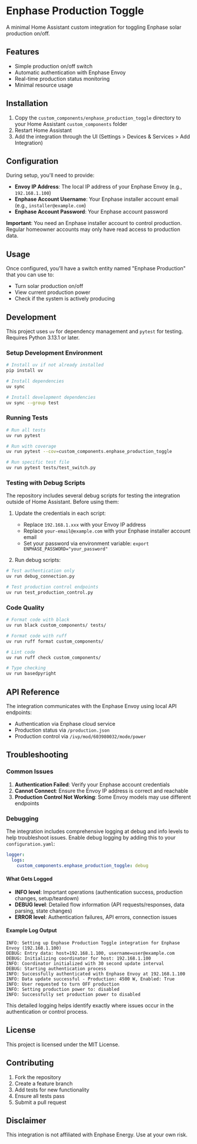 # Enphase Production Toggle

A minimal Home Assistant custom integration for toggling Enphase solar production on/off.

## Features

- Simple production on/off switch
- Automatic authentication with Enphase Envoy
- Real-time production status monitoring
- Minimal resource usage

## Installation

1. Copy the `custom_components/enphase_production_toggle` directory to your Home Assistant `custom_components` folder
2. Restart Home Assistant
3. Add the integration through the UI (Settings > Devices & Services > Add Integration)

## Configuration

During setup, you'll need to provide:

- **Envoy IP Address**: The local IP address of your Enphase Envoy (e.g., `192.168.1.100`)
- **Enphase Account Username**: Your Enphase installer account email (e.g., `installer@example.com`)
- **Enphase Account Password**: Your Enphase account password

**Important**: You need an Enphase installer account to control production. Regular homeowner accounts may only have read access to production data.

## Usage

Once configured, you'll have a switch entity named "Enphase Production" that you can use to:

- Turn solar production on/off
- View current production power
- Check if the system is actively producing

## Development

This project uses `uv` for dependency management and `pytest` for testing. Requires Python 3.13.1 or later.

### Setup Development Environment

```bash
# Install uv if not already installed
pip install uv

# Install dependencies
uv sync

# Install development dependencies
uv sync --group test
```

### Running Tests

```bash
# Run all tests
uv run pytest

# Run with coverage
uv run pytest --cov=custom_components.enphase_production_toggle

# Run specific test file
uv run pytest tests/test_switch.py
```

### Testing with Debug Scripts

The repository includes several debug scripts for testing the integration outside of Home Assistant. Before using them:

1. Update the credentials in each script:
   - Replace `192.168.1.xxx` with your Envoy IP address
   - Replace `your-email@example.com` with your Enphase installer account email
   - Set your password via environment variable: `export ENPHASE_PASSWORD="your_password"`

2. Run debug scripts:
```bash
# Test authentication only
uv run debug_connection.py

# Test production control endpoints
uv run test_production_control.py
```

### Code Quality

```bash
# Format code with black
uv run black custom_components/ tests/

# Format code with ruff
uv run ruff format custom_components/

# Lint code
uv run ruff check custom_components/

# Type checking
uv run basedpyright
```

## API Reference

The integration communicates with the Enphase Envoy using local API endpoints:

- Authentication via Enphase cloud service
- Production status via `/production.json`
- Production control via `/ivp/mod/603980032/mode/power`

## Troubleshooting

### Common Issues

1. **Authentication Failed**: Verify your Enphase account credentials
2. **Cannot Connect**: Ensure the Envoy IP address is correct and reachable
3. **Production Control Not Working**: Some Envoy models may use different endpoints

### Debugging

The integration includes comprehensive logging at debug and info levels to help troubleshoot issues. Enable debug logging by adding this to your `configuration.yaml`:

```yaml
logger:
  logs:
    custom_components.enphase_production_toggle: debug
```

#### What Gets Logged

- **INFO level**: Important operations (authentication success, production changes, setup/teardown)
- **DEBUG level**: Detailed flow information (API requests/responses, data parsing, state changes)
- **ERROR level**: Authentication failures, API errors, connection issues

#### Example Log Output

```
INFO: Setting up Enphase Production Toggle integration for Enphase Envoy (192.168.1.100)
DEBUG: Entry data: host=192.168.1.100, username=user@example.com
DEBUG: Initializing coordinator for host: 192.168.1.100
INFO: Coordinator initialized with 30 second update interval
DEBUG: Starting authentication process
INFO: Successfully authenticated with Enphase Envoy at 192.168.1.100
INFO: Data update successful - Production: 4500 W, Enabled: True
INFO: User requested to turn OFF production
INFO: Setting production power to: disabled
INFO: Successfully set production power to disabled
```

This detailed logging helps identify exactly where issues occur in the authentication or control process.

## License

This project is licensed under the MIT License.

## Contributing

1. Fork the repository
2. Create a feature branch
3. Add tests for new functionality
4. Ensure all tests pass
5. Submit a pull request

## Disclaimer

This integration is not affiliated with Enphase Energy. Use at your own risk.